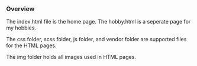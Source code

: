 ### Overview


The index.html file is the home page. The hobby.html is a seperate page for my hobbies. 


The css folder, scss folder, js folder, and vendor folder are supported files for the HTML pages.


The img folder holds all images used in HTML pages.